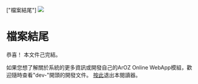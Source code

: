 ["檔案結尾"]
![](img/enddoc.png)
# 檔案結尾
恭喜！ 本文件己完結。

如果您想了解關於系統的更多資訊或開發自己的ArOZ Online WebApp模組，歡迎隨時查看"dev-"開頭的開發文件。 [按此](index.html)退出本閱讀器。
